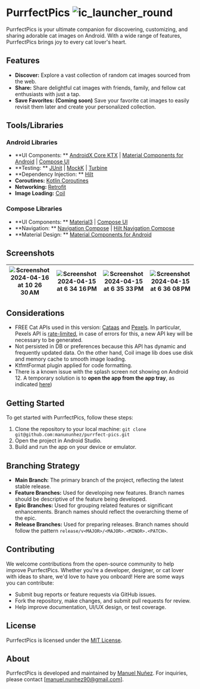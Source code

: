 # PurrfectPics ![ic_launcher_round](https://github.com/manununhez/purrfect-pics/assets/5048531/1fab47b6-03fb-4901-b6c9-0fe60cbaecd1)

PurrfectPics is your ultimate companion for discovering, customizing, and sharing adorable cat
images on Android. With a wide range of features, PurrfectPics brings joy to every cat lover's
heart.

## Features

- **Discover:** Explore a vast collection of random cat images sourced from the web.
- **Share:** Share delightful cat images with friends, family, and fellow cat enthusiasts with just
  a tap.
- **Save Favorites: (Coming soon)** Save your favorite cat images to easily revisit them later and
  create your personalized collection.

## Tools/Libraries

### Android Libraries

- **UI Components:
  ** [AndroidX Core KTX](https://developer.android.com/jetpack/androidx/releases/core) | [Material Components for Android](https://github.com/material-components/material-components-android) | [Compose UI](https://developer.android.com/jetpack/androidx/releases/compose-ui)
- **Testing:
  ** [JUnit](https://junit.org/junit5/) | [MockK](https://mockk.io/) | [Turbine](https://github.com/cashapp/turbine)
- **Dependency Injection:
  ** [Hilt](https://developer.android.com/training/dependency-injection/hilt-android)
- **Coroutines:** [Kotlin Coroutines](https://kotlinlang.org/docs/coroutines-overview.html)
- **Networking:** [Retrofit](https://square.github.io/retrofit/)
- **Image Loading:** [Coil](https://coil-kt.github.io/coil/)

### Compose Libraries

- **UI Components:
  **  [Material3](https://developer.android.com/jetpack/androidx/releases/compose-material3) | [Compose UI](https://developer.android.com/jetpack/androidx/releases/compose-ui)
- **Navigation:
  ** [Navigation Compose](https://developer.android.com/jetpack/androidx/releases/navigation) | [Hilt Navigation Compose](https://developer.android.com/training/dependency-injection/hilt-android#navigation-compose)
- **Material Design:
  ** [Material Components for Android](https://github.com/material-components/material-components-android)

## Screenshots

| ![Screenshot 2024-04-16 at 10 26 30 AM](https://github.com/manununhez/purrfect-pics/assets/5048531/c08f645e-a362-4d2e-bfff-c99d8966e2b8) | ![Screenshot 2024-04-15 at 6 34 16 PM](https://github.com/manununhez/purrfect-pics/assets/5048531/a8024c0c-e31f-4189-b268-1167048658ad) | ![Screenshot 2024-04-15 at 6 35 33 PM](https://github.com/manununhez/purrfect-pics/assets/5048531/1a72c5ea-ee22-4470-8e98-6215ebb86924) | ![Screenshot 2024-04-15 at 6 36 08 PM](https://github.com/manununhez/purrfect-pics/assets/5048531/c31637d7-ddfe-436a-8e16-d27244d638ea) |
|------------------------------------------------------------------------------------------------------------------------------------------|-----------------------------------------------------------------------------------------------------------------------------------------|-----------------------------------------------------------------------------------------------------------------------------------------|-----------------------------------------------------------------------------------------------------------------------------------------|

## Considerations

- FREE Cat APIs used in this version: [Cataas](https://cataas.com/)
  and [Pexels](https://www.pexels.com/). In particular, Pexels API
  is [rate-limited](https://www.pexels.com/api/documentation/#guidelines), in case of errors for
  this, a new API key will be necessary to be generated.
- Not persisted in DB or preferences because this API has dynamic and frequently updated data. On
  the other hand, Coil image lib does use disk and memory cache to smooth image loading.
- KtfmtFormat plugin applied for code formatting.
- There is a known issue with the splash screen not showing on Android 12. A temporary
  solution is to **open the app from the app tray**, as
  indicated [here](https://stackoverflow.com/questions/69812590/android-12-splash-screen-icon-not-displaying))

## Getting Started

To get started with PurrfectPics, follow these steps:

1. Clone the repository to your local
   machine: `git clone git@github.com:manununhez/purrfect-pics.git`
2. Open the project in Android Studio.
3. Build and run the app on your device or emulator.

## Branching Strategy

- **Main Branch:** The primary branch of the project, reflecting the latest stable release.
- **Feature Branches:** Used for developing new features. Branch names should be descriptive of the
  feature being developed.
- **Epic Branches:** Used for grouping related features or significant enhancements. Branch names
  should reflect the overarching theme of the epic.
- **Release Branches:** Used for preparing releases. Branch names should follow the
  pattern `release/v<MAJOR>/<MAJOR>.<MINOR>.<PATCH>`.

## Contributing

We welcome contributions from the open-source community to help improve PurrfectPics. Whether you're
a developer, designer, or cat lover with ideas to share, we'd love to have you onboard! Here are
some ways you can contribute:

- Submit bug reports or feature requests via GitHub issues.
- Fork the repository, make changes, and submit pull requests for review.
- Help improve documentation, UI/UX design, or test coverage.

## License

PurrfectPics is licensed under the [MIT License](LICENSE).

## About

PurrfectPics is developed and maintained by [Manuel Nuñez](mailto:manuel.nunhez90@gmail.com). For
inquiries, please contact [manuel.nunhez90@gmail.com].